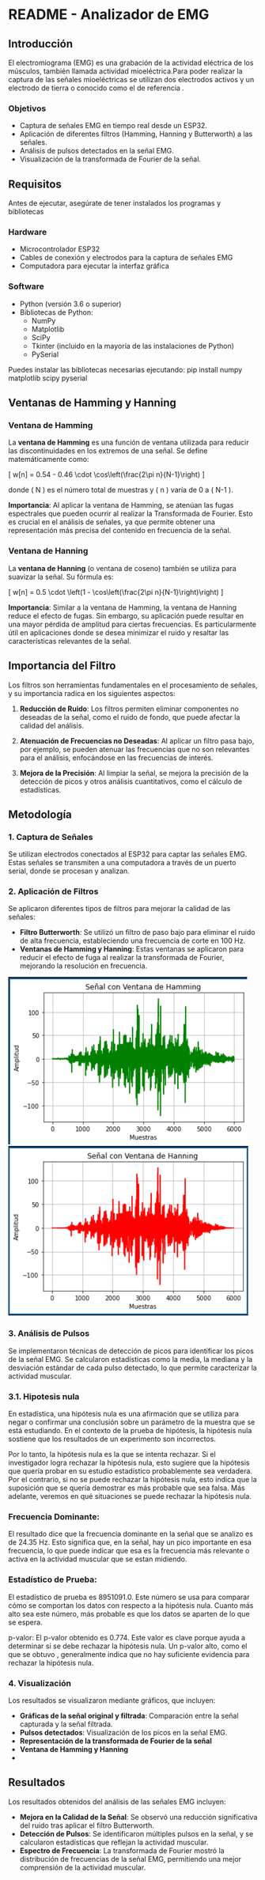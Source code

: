 # README - Analizador de EMG

## Introducción
El electromiograma (EMG) es una grabación de la actividad eléctrica de los músculos, también llamada actividad mioeléctrica.Para poder realizar la captura de las señales mioeléctricas se utilizan dos electrodos activos y un electrodo de tierra o conocido como el de referencia .

### Objetivos

- Captura de señales EMG en tiempo real desde un ESP32.
- Aplicación de diferentes filtros (Hamming, Hanning y Butterworth) a las señales.
- Análisis de pulsos detectados en la señal EMG.
- Visualización de la transformada de Fourier de la señal.

## Requisitos

Antes de ejecutar, asegúrate de tener instalados los programas y bibliotecas


### Hardware

- Microcontrolador ESP32
- Cables de conexión y electrodos para la captura de señales EMG
- Computadora para ejecutar la interfaz gráfica

### Software

- Python (versión 3.6 o superior)
- Bibliotecas de Python:
  - NumPy
  - Matplotlib
  - SciPy
  - Tkinter (incluido en la mayoría de las instalaciones de Python)
  - PySerial

Puedes instalar las bibliotecas necesarias ejecutando:
pip install numpy matplotlib scipy pyserial

## Ventanas de Hamming y Hanning

### Ventana de Hamming

La **ventana de Hamming** es una función de ventana utilizada para reducir las discontinuidades en los extremos de una señal. Se define matemáticamente como:

\[ w[n] = 0.54 - 0.46 \cdot \cos\left(\frac{2\pi n}{N-1}\right) \]

donde \( N \) es el número total de muestras y \( n \) varía de 0 a \( N-1 \).

**Importancia**: Al aplicar la ventana de Hamming, se atenúan las fugas espectrales que pueden ocurrir al realizar la Transformada de Fourier. Esto es crucial en el análisis de señales, ya que permite obtener una representación más precisa del contenido en frecuencia de la señal.

### Ventana de Hanning

La **ventana de Hanning** (o ventana de coseno) también se utiliza para suavizar la señal. Su fórmula es:

\[ w[n] = 0.5 \cdot \left(1 - \cos\left(\frac{2\pi n}{N-1}\right)\right) \]

**Importancia**: Similar a la ventana de Hamming, la ventana de Hanning reduce el efecto de fugas. Sin embargo, su aplicación puede resultar en una mayor pérdida de amplitud para ciertas frecuencias. Es particularmente útil en aplicaciones donde se desea minimizar el ruido y resaltar las características relevantes de la señal.

## Importancia del Filtro

Los filtros son herramientas fundamentales en el procesamiento de señales, y su importancia radica en los siguientes aspectos:

1. **Reducción de Ruido**: Los filtros permiten eliminar componentes no deseadas de la señal, como el ruido de fondo, que puede afectar la calidad del análisis.
  
2. **Atenuación de Frecuencias no Deseadas**: Al aplicar un filtro pasa bajo, por ejemplo, se pueden atenuar las frecuencias que no son relevantes para el análisis, enfocándose en las frecuencias de interés.

3. **Mejora de la Precisión**: Al limpiar la señal, se mejora la precisión de la detección de picos y otros análisis cuantitativos, como el cálculo de estadísticas.

## Metodología

### 1. Captura de Señales

Se utilizan electrodos conectados al ESP32 para captar las señales EMG. Estas señales se transmiten a una computadora a través de un puerto serial, donde se procesan y analizan.

### 2. Aplicación de Filtros

Se aplicaron diferentes tipos de filtros para mejorar la calidad de las señales:

- **Filtro Butterworth**: Se utilizó un filtro de paso bajo para eliminar el ruido de alta frecuencia, estableciendo una frecuencia de corte en 100 Hz.
- **Ventanas de Hamming y Hanning**: Estas ventanas se aplicaron para reducir el efecto de fuga al realizar la transformada de Fourier, mejorando la resolución en frecuencia.


![](https://github.com/Nupan07/Laboratorio3/blob/main/Ventana%20Hamming.png)
![](https://github.com/Nupan07/Laboratorio3/blob/main/Ventana%20Hanning.png)
### 3. Análisis de Pulsos

Se implementaron técnicas de detección de picos para identificar los picos de la señal EMG. Se calcularon estadísticas como la media, la mediana y la desviación estándar de cada pulso detectado, lo que permite caracterizar la actividad muscular.

### 3.1. Hipotesis nula 
En estadística, una hipótesis nula es una afirmación que se utiliza para negar o confirmar una conclusión sobre un parámetro de la muestra que se está estudiando. En el contexto de la prueba de hipótesis, la hipótesis nula sostiene que los resultados de un experimento son incorrectos.

Por lo tanto, la hipótesis nula es la que se intenta rechazar. Si el investigador logra rechazar la hipótesis nula, esto sugiere que la hipótesis que quería probar en su estudio estadístico probablemente sea verdadera. Por el contrario, si no se puede rechazar la hipótesis nula, esto indica que la suposición que se quería demostrar es más probable que sea falsa. Más adelante, veremos en qué situaciones se puede rechazar la hipótesis nula.

### Frecuencia Dominante:
El resultado dice que la frecuencia dominante en la señal que se analizo  es de 24.35 Hz. Esto significa que, en la señal, hay un pico importante en esa frecuencia, lo que puede indicar que esa es la frecuencia más relevante o activa en la actividad muscular que se estan midiendo.

### Estadístico de Prueba:
El estadístico de prueba es 8951091.0. Este número se usa para comparar cómo se comportan los datos con respecto a la hipótesis nula. Cuanto más alto sea este número, más probable es que los datos se aparten de lo que se espera.

p-valor: 
El p-valor obtenido es 0.774. Este valor es clave porque  ayuda a determinar si se debe  rechazar la hipótesis nula. Un p-valor alto, como el que se obtuvo , generalmente indica que no hay suficiente evidencia para rechazar la hipótesis nula.




### 4. Visualización

Los resultados se visualizaron mediante gráficos, que incluyen:

- **Gráficas de la señal original y filtrada**: Comparación entre la señal capturada y la señal filtrada.
- **Pulsos detectados**: Visualización de los picos en la señal EMG.
- **Representación de la transformada de Fourier de la señal**
-  **Ventana de Hamming y Hanning**
-  
## Resultados

Los resultados obtenidos del análisis de las señales EMG incluyen:

- **Mejora en la Calidad de la Señal**: Se observó una reducción significativa del ruido tras aplicar el filtro Butterworth.
- **Detección de Pulsos**: Se identificaron múltiples pulsos en la señal, y se calcularon estadísticas que reflejan la actividad muscular.
- **Espectro de Frecuencia**: La transformada de Fourier mostró la distribución de frecuencias de la señal EMG, permitiendo una mejor comprensión de la actividad muscular.
